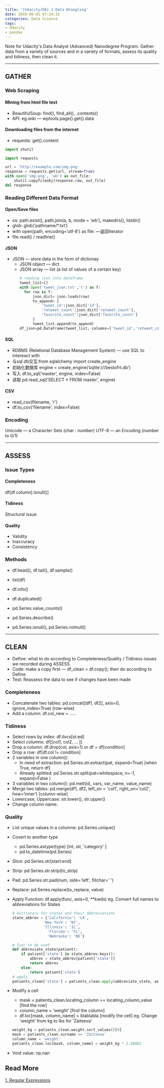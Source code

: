 ```yaml
---
title: '[Udacity/DA] 1 Data Wrangling'
date: 2018-06-01 07:24:32
categories: Data Science
tags:
- Udacity
- pandas
---
```

Note for Udacity's Data Analyst (Advanced) Nanodegree Program.
Gather data from a variety of sources and in a variety of formats, assess its quality and tidiness, then clean it.

<!-- more -->
---
## GATHER

### Web Scraping

####  Mining from html file text
- BeautifulSoup: find(), find_all(), .contents()
- API: eg.wiki — wptools.page().get().data

#### Downloading files from the internet 
- requests: get().content

```python
import shutil

import requests

url = 'http://example.com/img.png'
response = requests.get(url, stream=True)
with open('img.png', 'wb') as out_file:
    shutil.copyfileobj(response.raw, out_file)
del response
```

### Reading Different Data Format
#### Open/Save files
- os: path.exist(), path.join(a, b, mode = ‘wb’), makedirs(), listdir()
- glob: glob('pathname/*.txt’)
- with open(path, encoding=‘utf-8’) as file:   —返回Iterator
- file.read() / readline()
#### JSON
- JSON — store data in the form of dictionay
  - JSON object — dict
  - JSON array   — list (a list of values of a certain key)
    ```python
    # reading json into dataframe
    tweet_list=[]
    with open('tweet_json.txt','r') as f:
      for row in f:
          json_dict= json.loads(row)  
          to_append= {
              'tweet_id':json_dict['id'],
              'retweet_count':json_dict['retweet_count'],
              'favorite_count':json_dict['favorite_count']
          }
          tweet_list.append(to_append)
    df_json=pd.DataFrame(tweet_list, columns=['tweet_id','retweet_count','favorite_count'])
    ```
#### SQL
- RDBMS (Relational Database Management System) — use SQL to intereact with
- 与sql db交互:from sqlalchemy import create_engine
- 初始化数据库 engine = create_engine(’sqlite:///bestofrt.db')
- 写入 df.to_sql(‘master’, engine, index=False)
- 读取 pd.read_sql(’SELECT * FROM master’, engine)
#### CSV
- read_csv(filename, 'r')
- df.to_csv('filename', index=False)

### Encoding
Unicode — a Character Sets (char : number)
UTF-8 — an Encoding (number to 0/1)

---

## ASSESS
### Issue Types
#### Completeness
df[df.column].isnull()]
#### Tidiness
Structural issue
#### Quality
- Validity
- Inaccuracy
- Consistency

### Methods
- df.head(), df.tail(), df.sample()
- list(df)
- df.info()
- df.duplicated()

- pd.Series.value_counts()
- pd.Series.describe()
- pd.Series.isnull(), pd.Series.notnull()

---

## CLEAN
- Define: what to do according to Completeness/Quality / Tidiness issues we recorded during ASSESS.
- Code: make a copy first — df_clean = df.copy(); then do according to Define
- Test: Reassess the data to see if changes have been made

### Completeness
- Concatenate two tables: pd.concat([df1, df2], axis=0, ignore_index=True)      [row-wise]
- Add a column: df.col_new = …..

### Tidiness
- Select rows by index: df.ilocs[st:ed]
- Select columns: df[[col1, col2, ... ]]
- Drop a column: df.drop(col, axis=1) or  df = df[condition]
- Drop a row: df[df.col != condition]
- 2 variables in one column(): 
  - In need of extraction: pd.Series.str.extract(pat, expand=True)      [when True, return df]
  - Already splitted: pd.Series.str.split(pat=whitespace, n=-1, expand=False )
- 3 variables in two column(): pd.melt(id_ vars, var_name, value_name)
- Merge two tables: pd.merge(df1, df2, left_on = 'col1', right_on='col2', how=‘inner’)       [column-wise]
- Lowercase, Uppercase: str.lower(), str.upper()
- Change column name: 

### Quality
- List unique values in a columne: pd.Series.unique()
- Covert to another type
    -  pd.Series.astype(type)  [int, str, 'category' ]
    - pd.to_datetime(pd.Series)

- Slice: pd.Series.str[start:end]
- Strip: pd.Series.str.strip(to_strip)
- Pad: pd.Series.str.pad(num, side='left', fillchar=' ')
- Replace: pd.Series.replace(to_replace, value)
- Apply Function: df.apply(func, axis=0, **kwds)
  eg. Convert full names to abbreviations for States
  ```python
  # dictionary for states and their abbreviations
  state_abbrev = {'California': 'CA',
  				'New York': 'NY',
  				'Illinois': 'IL',
                  'Florida': 'FL',
                  'Nebraska': 'NE'}
  
  # func to be used
  def abbreviate_state(patient):
      if patient['state'] in state_abbrev.keys():
          abbrev = state_abbrev[patient['state']]
          return abbrev
      else:
          return patient['state']
  # apply
  patients_clean['state'] = patients_clean.apply(abbreviate_state, axis=1)
  ```
- Modify a cell
  - mask = patients_clean.locating_column == locating_column_value    [find the row] 
  - column_name = 'weight'   [find the column]
  - df.loc[mask, column_name] = blablabla   [modify the cell]
  eg. Change 'weight' from kg to lbs for 'Zaitseva'
  ```python
  weight_kg = patients_clean.weight.sort_values()[0]
  mask = patients_clean.surname == 'Zaitseva'
  column_name = 'weight'
  patients_clean.loc[mask, column_name] = weight_kg * 2.20462
  ```
- Void value: np.nan

## Read More
[1. Regular Expressions](https://regexone.com/lesson/capturing_groups?)

